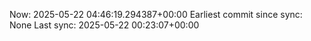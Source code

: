 Now: 2025-05-22 04:46:19.294387+00:00 Earliest commit since sync: None Last sync: 2025-05-22 00:23:07+00:00
